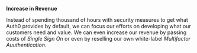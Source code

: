 **Increase in Revenue**

Instead of spending thousand of hours with security measures to get what Auth0 provides by default, we can focus our efforts on developing what our customers need and value. We can even increase our revenue by passing costs of *Single Sign On* or even by reselling our own white-label *Multifactor Auuthentication*.